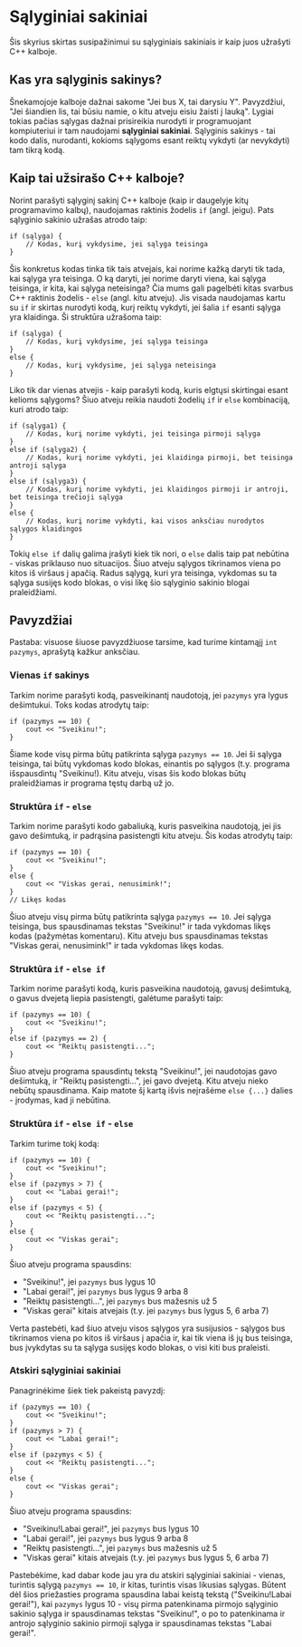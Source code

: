 # Sąlyginiai sakiniai
Šis skyrius skirtas susipažinimui su sąlyginiais sakiniais ir kaip juos užrašyti C++ kalboje.

## Kas yra sąlyginis sakinys?
Šnekamojoje kalboje dažnai sakome "Jei bus X, tai darysiu Y". Pavyzdžiui, "Jei šiandien lis, tai būsiu namie, o kitu atveju eisiu žaisti į lauką". Lygiai tokias pačias sąlygas dažnai prisireikia nurodyti ir programuojant kompiuteriui ir tam naudojami **sąlyginiai sakiniai**. Sąlyginis sakinys - tai kodo dalis, nurodanti, kokioms sąlygoms esant reiktų vykdyti (ar nevykdyti) tam tikrą kodą.

## Kaip tai užsirašo C++ kalboje?
Norint parašyti sąlyginį sakinį C++ kalboje (kaip ir daugelyje kitų programavimo kalbų), naudojamas raktinis žodelis `if` (angl. jeigu). Pats sąlyginio sakinio užrašas atrodo taip:
```
if (sąlyga) {
    // Kodas, kurį vykdysime, jei sąlyga teisinga
}
```

Šis konkretus kodas tinka tik tais atvejais, kai norime kažką daryti tik tada, kai sąlyga yra teisinga. O ką daryti, jei norime daryti viena, kai sąlyga teisinga, ir kita, kai sąlyga neteisinga?  Čia mums gali pagelbėti kitas svarbus C++ raktinis žodelis - `else` (angl. kitu atveju). Jis visada naudojamas kartu su `if` ir skirtas nurodyti kodą, kurį reiktų vykdyti, jei šalia `if` esanti sąlyga yra klaidinga. Ši struktūra užrašoma taip:
```
if (sąlyga) {
    // Kodas, kurį vykdysime, jei sąlyga teisinga
}
else {
    // Kodas, kurį vykdysime, jei sąlyga neteisinga
}
```

Liko tik dar vienas atvejis - kaip parašyti kodą, kuris elgtųsi skirtingai esant kelioms sąlygoms? Šiuo atveju reikia naudoti žodelių `if` ir `else` kombinaciją, kuri atrodo taip:
```
if (sąlyga1) {
    // Kodas, kurį norime vykdyti, jei teisinga pirmoji sąlyga
}
else if (sąlyga2) {
    // Kodas, kurį norime vykdyti, jei klaidinga pirmoji, bet teisinga antroji sąlyga
}
else if (sąlyga3) {
    // Kodas, kurį norime vykdyti, jei klaidingos pirmoji ir antroji, bet teisinga trečioji sąlyga
}
else {
    // Kodas, kurį norime vykdyti, kai visos anksčiau nurodytos sąlygos klaidingos
}
```
Tokių `else if` dalių galima įrašyti kiek tik nori, o `else` dalis taip pat nebūtina - viskas priklauso nuo situacijos. Šiuo atveju sąlygos tikrinamos viena po kitos iš viršaus į apačią. Radus sąlygą, kuri yra teisinga, vykdomas su ta sąlyga susijęs kodo blokas, o visi likę šio sąlyginio sakinio blogai praleidžiami.

## Pavyzdžiai
Pastaba: visuose šiuose pavyzdžiuose tarsime, kad turime kintamąjį `int pazymys`, aprašytą kažkur anksčiau.

### Vienas `if` sakinys
Tarkim norime parašyti kodą, pasveikinantį naudotoją, jei `pazymys` yra lygus dešimtukui. Toks kodas atrodytų taip:
```
if (pazymys == 10) {
    cout << "Sveikinu!";
}
```
Šiame kode visų pirma būtų patikrinta sąlyga `pazymys == 10`. Jei ši sąlyga teisinga, tai būtų vykdomas kodo blokas, einantis po sąlygos (t.y. programa išspausdintų "Sveikinu!). Kitu atveju, visas šis kodo blokas būtų praleidžiamas ir programa tęstų darbą už jo.

### Struktūra `if` - `else`
Tarkim norime parašyti kodo gabaliuką, kuris pasveikina naudotoją, jei jis gavo dešimtuką, ir padrąsina pasistengti kitu atveju. Šis kodas atrodytų taip:
```
if (pazymys == 10) {
    cout << "Sveikinu!";
}
else {
    cout << "Viskas gerai, nenusimink!";
}
// Likęs kodas
```
Šiuo atveju visų pirma būtų patikrinta sąlyga `pazymys == 10`. Jei sąlyga teisinga, bus spausdinamas tekstas "Sveikinu!" ir tada vykdomas likęs kodas (pažymėtas komentaru). Kitu atveju bus spausdinamas tekstas "Viskas gerai, nenusimink!" ir tada vykdomas likęs kodas.

### Struktūra `if` - `else if`
Tarkim norime parašyti kodą, kuris pasveikina naudotoją, gavusį dešimtuką, o gavus dvejetą liepia pasistengti, galėtume parašyti taip:
```
if (pazymys == 10) {
    cout << "Sveikinu!";
}
else if (pazymys == 2) {
    cout << "Reiktų pasistengti...";
}
```
Šiuo atveju programa spausdintų tekstą "Sveikinu!", jei naudotojas gavo dešimtuką, ir "Reiktų pasistengti...", jei gavo dvejetą. Kitu atveju nieko nebūtų spausdinama. Kaip matote šį kartą išvis neįrašėme `else {...}` dalies - įrodymas, kad ji nebūtina.

### Struktūra `if` - `else if` - `else`
Tarkim turime tokį kodą:
```
if (pazymys == 10) {
    cout << "Sveikinu!";
}
else if (pazymys > 7) {
    cout << "Labai gerai!";
}
else if (pazymys < 5) {
    cout << "Reiktų pasistengti...";
}
else {
    cout << "Viskas gerai";
}
```
Šiuo atveju programa spausdins:
* "Sveikinu!", jei `pazymys` bus lygus 10
* "Labai gerai!", jei `pazymys` bus lygus 9 arba 8
* "Reiktų pasistengti...", jei `pazymys` bus mažesnis už 5
* "Viskas gerai" kitais atvejais (t.y. jei `pazymys` bus lygus 5, 6 arba 7)

Verta pastebėti, kad šiuo atveju visos sąlygos yra susijusios - sąlygos bus tikrinamos viena po kitos iš viršaus į apačia ir, kai tik viena iš jų bus teisinga, bus įvykdytas su ta sąlyga susijęs kodo blokas, o visi kiti bus praleisti. 

### Atskiri sąlyginiai sakiniai
Panagrinėkime šiek tiek pakeistą pavyzdį:
```
if (pazymys == 10) {
    cout << "Sveikinu!";
}
if (pazymys > 7) {
    cout << "Labai gerai!";
}
else if (pazymys < 5) {
    cout << "Reiktų pasistengti...";
}
else {
    cout << "Viskas gerai";
}
```
Šiuo atveju programa spausdins:
* "Sveikinu!Labai gerai!", jei `pazymys` bus lygus 10
* "Labai gerai!", jei `pazymys` bus lygus 9 arba 8
* "Reiktų pasistengti...", jei `pazymys` bus mažesnis už 5
* "Viskas gerai" kitais atvejais (t.y. jei `pazymys` bus lygus 5, 6 arba 7)

Pastebėkime, kad dabar kode jau yra du atskiri sąlyginiai sakiniai - vienas, turintis sąlygą `pazymys == 10`, ir kitas, turintis visas likusias sąlygas. Būtent dėl šios priežasties programa spausdina labai keistą tekstą ("Sveikinu!Labai gerai!"), kai `pazymys` lygus 10 - visų pirma patenkinama pirmojo sąlyginio sakinio sąlyga ir spausdinamas tekstas "Sveikinu!", o po to patenkinama ir antrojo sąlyginio sakinio pirmoji sąlyga ir spausdinamas tekstas "Labai gerai!".
